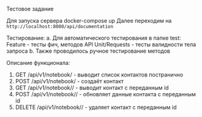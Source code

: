 Тестовое задание

Для запуска сервера docker-compose up
Далее переходим на `http://localhost:8000/api/documentation`

Тестирование:
a. Для автоматического тестирования в папке test:
    Feature - тесты фич, методов API
    Unit/Requests - тесты валидности тела запроса
b. Также проводилось ручное тестирование методов

Описание функционала:
1. GET /api/v1/notebook/ - выводит список контактов постранично
2. POST /api/v1/notebook/ - создаёт контакт
3. GET /api/v1/notebook/<id>/ - выводит контакт с переданным id
4. POST /api/v1/notebook/<id>/ - обновляет данные контакта с переданным id
5. DELETE /api/v1/notebook/<id>/ - удаляет контакт с переданным id
